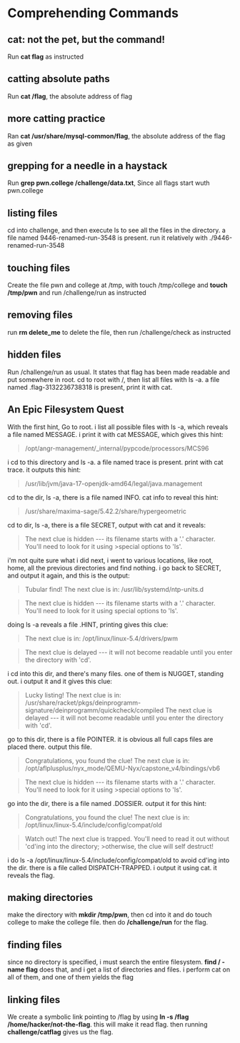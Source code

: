# Comprehending Commands

## cat: not the pet, but the command!

Run **cat flag** as instructed

## catting absolute paths

Run **cat /flag**, the absolute address of flag

## more catting practice

Ran **cat /usr/share/mysql-common/flag**, the absolute address of the flag as given

## grepping for a needle in a haystack

Run **grep pwn.college /challenge/data.txt**, Since all flags start wuth pwn.college

## listing files

cd into challenge, and then execute ls to see all the files in the directory. a file named 9446-renamed-run-3548 is present. run it relatively with ./9446-renamed-run-3548

## touching files

Create the file pwn and college at /tmp, with touch /tmp/college and **touch /tmp/pwn** and run /challenge/run as instructed

## removing files

run **rm delete_me** to delete the file, then run /challenge/check as instructed

## hidden files

Run /challenge/run as usual. It states that flag has been made readable and put somewhere in root. cd to root with /, then list all files with ls -a. a file named .flag-3132236738318 is present, print it with cat.

## An Epic Filesystem Quest

With the first hint, Go to root. i list all possible files with ls -a, which reveals a file named MESSAGE. i print it with cat MESSAGE, which gives this hint:

>/opt/angr-management/_internal/pypcode/processors/MCS96

i cd to this directory and ls -a. a file named trace is present. print with cat trace. it outputs this hint:

>/usr/lib/jvm/java-17-openjdk-amd64/legal/java.management

cd to the dir, ls -a, there is a file named INFO. cat info to reveal this hint:

>/usr/share/maxima-sage/5.42.2/share/hypergeometric

cd to dir, ls -a, there is a file SECRET, output with cat and it reveals:

>The next clue is hidden --- its filename starts with a '.' character. You'll need to look for it using >special options to 'ls'.

i'm not quite sure what i did next, i went to various locations, like root, home, all the previous directories and find nothing. i go back to SECRET, and output it again, and this is the output:

>Tubular find!
>The next clue is in: /usr/lib/systemd/ntp-units.d

>The next clue is hidden --- its filename starts with a '.' character. You'll need to look for it using special options to 'ls'.

doing ls -a reveals a file .HINT, printing gives this clue:

>The next clue is in: /opt/linux/linux-5.4/drivers/pwm

>The next clue is delayed --- it will not become readable until you enter the directory with 'cd'.

i cd into this dir, and there's many files. one of them is NUGGET, standing out. i output it and it gives this clue:

>Lucky listing!
>The next clue is in: /usr/share/racket/pkgs/deinprogramm-signature/deinprogramm/quickcheck/compiled
>The next clue is delayed --- it will not become readable until you enter the directory with 'cd'.

go to this dir, there is a file POINTER. it is obvious all full caps files are placed there. output this file.

>Congratulations, you found the clue!
>The next clue is in: /opt/aflplusplus/nyx_mode/QEMU-Nyx/capstone_v4/bindings/vb6

>The next clue is hidden --- its filename starts with a '.' character. You'll need to look for it using >special options to 'ls'.

go into the dir, there is a file named .DOSSIER. output it for this hint:

>Congratulations, you found the clue!
>The next clue is in: /opt/linux/linux-5.4/include/config/compat/old

>Watch out! The next clue is trapped. You'll need to read it out without 'cd'ing into the directory; >otherwise, the clue will self destruct!

i do ls -a /opt/linux/linux-5.4/include/config/compat/old to avoid cd'ing into the dir. there is a file called DISPATCH-TRAPPED. i output it using cat. it reveals the flag.

## making directories

make the directory with **mkdir /tmp/pwn**, then cd into it and do touch college to make the college file. then do **/challenge/run** for the flag.

## finding files

since no directory is specified, i must search the entire filesystem. **find / -name flag** does that, and i get a list of directories and files. i perform cat on all of them, and one of them yields the flag

## linking files

We create a symbolic link pointing to /flag by using **ln -s /flag /home/hacker/not-the-flag**. this will make it read flag. then running **challenge/catflag** gives us the flag.